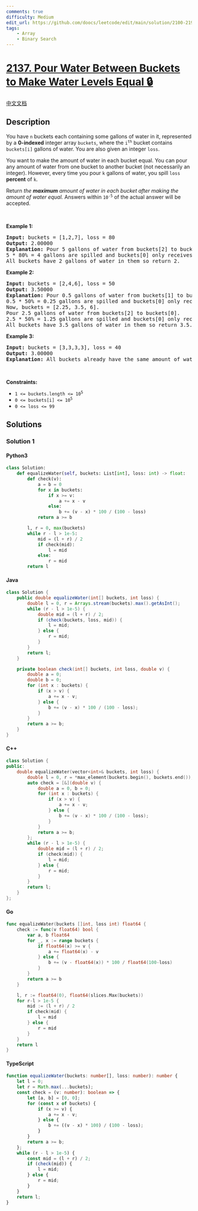 ```yaml
---
comments: true
difficulty: Medium
edit_url: https://github.com/doocs/leetcode/edit/main/solution/2100-2199/2137.Pour%20Water%20Between%20Buckets%20to%20Make%20Water%20Levels%20Equal/README_EN.md
tags:
    - Array
    - Binary Search
---
```


<!-- problem:start -->

# [2137. Pour Water Between Buckets to Make Water Levels Equal 🔒](https://leetcode.com/problems/pour-water-between-buckets-to-make-water-levels-equal)

[中文文档](/solution/2100-2199/2137.Pour%20Water%20Between%20Buckets%20to%20Make%20Water%20Levels%20Equal/README.md)

## Description

<!-- description:start -->

<p>You have <code>n</code> buckets each containing some gallons of water in it, represented by a <strong>0-indexed</strong> integer array <code>buckets</code>, where the <code>i<sup>th</sup></code> bucket contains <code>buckets[i]</code> gallons of water. You are also given an integer <code>loss</code>.</p>

<p>You want to make the amount of water in each bucket equal. You can pour any amount of water from one bucket to another bucket (not necessarily an integer). However, every time you pour <code>k</code> gallons of water, you spill <code>loss</code> <strong>percent</strong> of <code>k</code>.</p>

<p>Return <em>the <strong>maximum</strong> amount of water in each bucket after making the amount of water equal. </em>Answers within <code>10<sup>-5</sup></code> of the actual answer will be accepted.</p>

<p>&nbsp;</p>
<p><strong class="example">Example 1:</strong></p>

<pre>
<strong>Input:</strong> buckets = [1,2,7], loss = 80
<strong>Output:</strong> 2.00000
<strong>Explanation:</strong> Pour 5 gallons of water from buckets[2] to buckets[0].
5 * 80% = 4 gallons are spilled and buckets[0] only receives 5 - 4 = 1 gallon of water.
All buckets have 2 gallons of water in them so return 2.
</pre>

<p><strong class="example">Example 2:</strong></p>

<pre>
<strong>Input:</strong> buckets = [2,4,6], loss = 50
<strong>Output:</strong> 3.50000
<strong>Explanation:</strong> Pour 0.5 gallons of water from buckets[1] to buckets[0].
0.5 * 50% = 0.25 gallons are spilled and buckets[0] only receives 0.5 - 0.25 = 0.25 gallons of water.
Now, buckets = [2.25, 3.5, 6].
Pour 2.5 gallons of water from buckets[2] to buckets[0].
2.5 * 50% = 1.25 gallons are spilled and buckets[0] only receives 2.5 - 1.25 = 1.25 gallons of water.
All buckets have 3.5 gallons of water in them so return 3.5.
</pre>

<p><strong class="example">Example 3:</strong></p>

<pre>
<strong>Input:</strong> buckets = [3,3,3,3], loss = 40
<strong>Output:</strong> 3.00000
<strong>Explanation:</strong> All buckets already have the same amount of water in them.
</pre>

<p>&nbsp;</p>
<p><strong>Constraints:</strong></p>

<ul>
	<li><code>1 &lt;= buckets.length &lt;= 10<sup>5</sup></code></li>
	<li><code>0 &lt;= buckets[i] &lt;= 10<sup>5</sup></code></li>
	<li><code>0 &lt;= loss &lt;= 99</code></li>
</ul>

<!-- description:end -->

## Solutions

<!-- solution:start -->

### Solution 1

<!-- tabs:start -->

#### Python3

```python
class Solution:
    def equalizeWater(self, buckets: List[int], loss: int) -> float:
        def check(v):
            a = b = 0
            for x in buckets:
                if x >= v:
                    a += x - v
                else:
                    b += (v - x) * 100 / (100 - loss)
            return a >= b

        l, r = 0, max(buckets)
        while r - l > 1e-5:
            mid = (l + r) / 2
            if check(mid):
                l = mid
            else:
                r = mid
        return l
```

#### Java

```java
class Solution {
    public double equalizeWater(int[] buckets, int loss) {
        double l = 0, r = Arrays.stream(buckets).max().getAsInt();
        while (r - l > 1e-5) {
            double mid = (l + r) / 2;
            if (check(buckets, loss, mid)) {
                l = mid;
            } else {
                r = mid;
            }
        }
        return l;
    }

    private boolean check(int[] buckets, int loss, double v) {
        double a = 0;
        double b = 0;
        for (int x : buckets) {
            if (x > v) {
                a += x - v;
            } else {
                b += (v - x) * 100 / (100 - loss);
            }
        }
        return a >= b;
    }
}
```

#### C++

```cpp
class Solution {
public:
    double equalizeWater(vector<int>& buckets, int loss) {
        double l = 0, r = *max_element(buckets.begin(), buckets.end());
        auto check = [&](double v) {
            double a = 0, b = 0;
            for (int x : buckets) {
                if (x > v) {
                    a += x - v;
                } else {
                    b += (v - x) * 100 / (100 - loss);
                }
            }
            return a >= b;
        };
        while (r - l > 1e-5) {
            double mid = (l + r) / 2;
            if (check(mid)) {
                l = mid;
            } else {
                r = mid;
            }
        }
        return l;
    }
};
```

#### Go

```go
func equalizeWater(buckets []int, loss int) float64 {
	check := func(v float64) bool {
		var a, b float64
		for _, x := range buckets {
			if float64(x) >= v {
				a += float64(x) - v
			} else {
				b += (v - float64(x)) * 100 / float64(100-loss)
			}
		}
		return a >= b
	}

	l, r := float64(0), float64(slices.Max(buckets))
	for r-l > 1e-5 {
		mid := (l + r) / 2
		if check(mid) {
			l = mid
		} else {
			r = mid
		}
	}
	return l
}
```

#### TypeScript

```ts
function equalizeWater(buckets: number[], loss: number): number {
    let l = 0;
    let r = Math.max(...buckets);
    const check = (v: number): boolean => {
        let [a, b] = [0, 0];
        for (const x of buckets) {
            if (x >= v) {
                a += x - v;
            } else {
                b += ((v - x) * 100) / (100 - loss);
            }
        }
        return a >= b;
    };
    while (r - l > 1e-5) {
        const mid = (l + r) / 2;
        if (check(mid)) {
            l = mid;
        } else {
            r = mid;
        }
    }
    return l;
}
```

<!-- tabs:end -->

<!-- solution:end -->

<!-- problem:end -->
